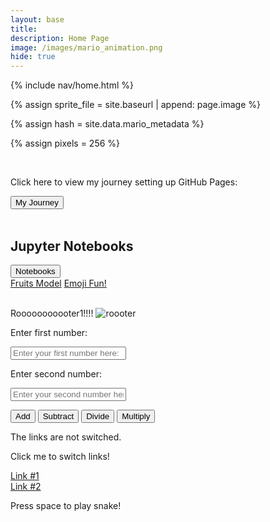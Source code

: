 ```yaml
---
layout: base
title: 
description: Home Page
image: /images/mario_animation.png
hide: true
---
```


<link href="https://stackpath.bootstrapcdn.com/bootstrap/4.5.2/css/bootstrap.min.css" rel="stylesheet">

<!-- Liquid:  statements -->

<!-- Include submenu from _includes to top of pages -->
{% include nav/home.html %}
<!--- Concatenation of site URL to frontmatter image  --->
{% assign sprite_file = site.baseurl | append: page.image %}
<!--- Has is a list variable containing mario metadata for sprite --->
{% assign hash = site.data.mario_metadata %}  
<!--- Size width/height of Sprit images --->
{% assign pixels = 256 %}

<!--- HTML for page contains <p> tag named "Mario" and class properties for a "sprite"  -->

<p id="mario" class="sprite"></p>
  
<!--- Embedded Cascading Style Sheet (CSS) rules, 
        define how HTML elements look 
--->
<style>

  /*CSS style rules for the id and class of the sprite...
  */
  .sprite {
    height: {{pixels}}px;
    width: {{pixels}}px;
    background-image: url('{{sprite_file}}');
    background-repeat: no-repeat;
  }

  /*background position of sprite element
  */
  #mario {
    background-position: calc({{animations[0].col}} * {{pixels}} * -1px) calc({{animations[0].row}} * {{pixels}}* -1px);
  }
</style>

<!--- Embedded executable code--->
<script>
  ////////// convert YML hash to javascript key:value objects /////////

  var mario_metadata = {}; //key, value object
  {% for key in hash %}  
  
  var key = "{{key | first}}"  //key
  var values = {} //values object
  values["row"] = {{key.row}}
  values["col"] = {{key.col}}
  values["frames"] = {{key.frames}}
  mario_metadata[key] = values; //key with values added

  {% endfor %}

  ////////// game object for player /////////

  class Mario {
    constructor(meta_data) {
      this.tID = null;  //capture setInterval() task ID
      this.positionX = 0;  // current position of sprite in X direction
      this.currentSpeed = 0;
      this.marioElement = document.getElementById("mario"); //HTML element of sprite
      this.pixels = {{pixels}}; //pixel offset of images in the sprite, set by liquid constant
      this.interval = 100; //animation time interval
      this.obj = meta_data;
      this.marioElement.style.position = "absolute";
    }

    animate(obj, speed) {
      let frame = 0;
      const row = obj.row * this.pixels;
      this.currentSpeed = speed;

      this.tID = setInterval(() => {
        const col = (frame + obj.col) * this.pixels;
        this.marioElement.style.backgroundPosition = `-${col}px -${row}px`;
        this.marioElement.style.left = `${this.positionX}px`;

        this.positionX += speed;
        frame = (frame + 1) % obj.frames;

        const viewportWidth = window.innerWidth;
        if (this.positionX > viewportWidth - this.pixels) {
          document.documentElement.scrollLeft = this.positionX - viewportWidth + this.pixels;
        }
      }, this.interval);
    }

    startWalking() {
      this.stopAnimate();
      this.animate(this.obj["Walk"], 3);
    }

    startRunning() {
      this.stopAnimate();
      this.animate(this.obj["Run1"], 6);
    }

    startPuffing() {
      this.stopAnimate();
      this.animate(this.obj["Puff"], 0);
    }

    startCheering() {
      this.stopAnimate();
      this.animate(this.obj["Cheer"], 0);
    }

    startFlipping() {
      this.stopAnimate();
      this.animate(this.obj["Flip"], 0);
    }

    startResting() {
      this.stopAnimate();
      this.animate(this.obj["Rest"], 0);
    }

    stopAnimate() {
      clearInterval(this.tID);
    }
  }

  const mario = new Mario(mario_metadata);

  ////////// event control /////////

  window.addEventListener("keydown", (event) => {
    if (event.key === "ArrowRight") {
      event.preventDefault();
      if (event.repeat) {
        mario.startCheering();
      } else {
        if (mario.currentSpeed === 0) {
          mario.startWalking();
        } else if (mario.currentSpeed === 3) {
          mario.startRunning();
        }
      }
    } else if (event.key === "ArrowLeft") {
      event.preventDefault();
      if (event.repeat) {
        mario.stopAnimate();
      } else {
        mario.startPuffing();
      }
    }
  });

  //touch events that enable animations
  window.addEventListener("touchstart", (event) => {
    event.preventDefault(); // prevent default browser action
    if (event.touches[0].clientX > window.innerWidth / 2) {
      // move right
      if (currentSpeed === 0) { // if at rest, go to walking
        mario.startWalking();
      } else if (currentSpeed === 3) { // if walking, go to running
        mario.startRunning();
      }
    } else {
      // move left
      mario.startPuffing();
    }
  });

  //stop animation on window blur
  window.addEventListener("blur", () => {
    mario.stopAnimate();
  });

  //start animation on window focus
  window.addEventListener("focus", () => {
     mario.startFlipping();
  });

  //start animation on page load or page refresh
  document.addEventListener("DOMContentLoaded", () => {
    // adjust sprite size for high pixel density devices
    const scale = window.devicePixelRatio;
    const sprite = document.querySelector(".sprite");
    sprite.style.transform = `scale(${0.2 * scale})`;
    mario.startResting();
  });

</script>
<br>
<div>
  <p>Click here to view my journey setting up GitHub Pages:</p>
  <a href="journey/">
  <button type="button" class="btn btn-success btn-lg" href="//journey/">My Journey</button>
  </a>
</div>
<br>


<div class="container mt-5">
    <h2>Jupyter Notebooks</h2>
    <div class="dropdown">
        <button class="btn btn-primary dropdown-toggle" type="button" id="dropdownMenuButton" data-toggle="dropdown" aria-haspopup="true" aria-expanded="false">
            Notebooks
        </button>
        <div class="dropdown-menu" aria-labelledby="dropdownMenuButton">
            <a class="dropdown-item" href="../adi_student/posts/fruits">Fruits Model</a>
            <a class="dropdown-item" href="posts/hello">Emoji Fun!</a>
        </div>
    </div>
</div>

<!-- Include Bootstrap JS and correct Popper.js version -->
<script src="https://code.jquery.com/jquery-3.5.1.slim.min.js"></script>
<script src="https://cdnjs.cloudflare.com/ajax/libs/popper.js/1.16.0/umd/popper.min.js"></script>
<script src="https://stackpath.bootstrapcdn.com/bootstrap/4.5.2/js/bootstrap.min.js"></script>

<br>

Rooooooooooter1!!!!
<img src="https://encrypted-tbn0.gstatic.com/images?q=tbn:ANd9GcTSMCjwqVaDSqOwzreh-JdJwm2h3885Qs-tJw&s" alt="roooter">

<!---addition calculator-->

<p>Enter first number: </p>
<input type="text" id="numInput1" placeholder="Enter your first number here: " class="form-control">

<p>Enter second number: </p>
<input type="text" id="numInput2" placeholder="Enter your second number here: " class="form-control">

<button onclick="addNumbers()" class="btn btn-success">Add</button>
<button onclick="subtractNumbers()" class="btn btn-success">Subtract</button>
<button onclick="divideNumbers()" class="btn btn-success">Divide</button>
<button onclick="multiplyNumbers()" class="btn btn-success">Multiply</button>

<p id="displayText"></p>

<script>
  function addNumbers() {
      // Get the values from the input fields
      let num1 = parseFloat(document.getElementById("numInput1").value);
      let num2 = parseFloat(document.getElementById("numInput2").value);

      // Check if the inputs are numbers
      if (isNaN(num1) || isNaN(num2)) {
          document.getElementById("displayText").innerText = "Please enter valid numbers.";
      } else {
          // Add the two numbers
          let sum = num1 + num2;

          document.getElementById("displayText").innerText = "The sum is: " + sum;
      }
  }

  function subtractNumbers() {
      // Get the values from the input fields
      let num1 = parseFloat(document.getElementById("numInput1").value);
      let num2 = parseFloat(document.getElementById("numInput2").value);

      // Check if the inputs are numbers
      if (isNaN(num1) || isNaN(num2)) {
          document.getElementById("displayText").innerText = "Please enter valid numbers.";
      } else {
          // Subtract the two numbers
          let difference = num1 - num2;

          document.getElementById("displayText").innerText = "The difference is: " + difference;
      }
  }

  function multiplyNumbers() {
      // Get the values from the input fields
      let num1 = parseFloat(document.getElementById("numInput1").value);
      let num2 = parseFloat(document.getElementById("numInput2").value);

      // Check if the inputs are numbers
      if (isNaN(num1) || isNaN(num2)) {
          document.getElementById("displayText").innerText = "Please enter valid numbers.";
      } else {
          // Multiply the two numbers
          let product = num1 * num2;

          document.getElementById("displayText").innerText = "The product is: " + product;
      }
  }

  function divideNumbers() {
      // Get the values from the input fields
      let num1 = parseFloat(document.getElementById("numInput1").value);
      let num2 = parseFloat(document.getElementById("numInput2").value);

      // Check if the inputs are numbers
      if (isNaN(num1) || isNaN(num2)) {
          document.getElementById("displayText").innerText = "Please enter valid numbers.";
      } else {
          // Check if the second number is zero
          if (num2 === 0) {
              document.getElementById("displayText").innerText = "Cannot divide by zero.";
          } else {
              // Divide the two numbers
              let quotient = num1 / num2;

              document.getElementById("displayText").innerText = "The quotient is: " + quotient;
          }
      }
  }

  function addNumbers() {
      // Get the values from the input fields
      let num1 = parseFloat(document.getElementById("numInput1").value);
      let num2 = parseFloat(document.getElementById("numInput2").value);

      // Check if the inputs are numbers
      if (isNaN(num1) || isNaN(num2)) {
          document.getElementById("displayText").innerText = "Please enter valid numbers.";
      } else {
          // Add the two numbers
          let sum = num1 + num2;

          document.getElementById("displayText").innerText = "The sum is: " + sum;
      }
  }

  function subtractNumbers() {
      // Get the values from the input fields
      let num1 = parseFloat(document.getElementById("numInput1").value);
      let num2 = parseFloat(document.getElementById("numInput2").value);

      // Check if the inputs are numbers
      if (isNaN(num1) || isNaN(num2)) {
          document.getElementById("displayText").innerText = "Please enter valid numbers.";
      } else {
          // Subtract the two numbers
          let difference = num1 - num2;

          document.getElementById("displayText").innerText = "The difference is: " + difference;
      }
  }

  function multiplyNumbers() {
      // Get the values from the input fields
      let num1 = parseFloat(document.getElementById("numInput1").value);
      let num2 = parseFloat(document.getElementById("numInput2").value);

      // Check if the inputs are numbers
      if (isNaN(num1) || isNaN(num2)) {
          document.getElementById("displayText").innerText = "Please enter valid numbers.";
      } else {
          // Multiply the two numbers
          let product = num1 * num2;

          document.getElementById("displayText").innerText = "The product is: " + product;
      }
  }

  function divideNumbers() {
      // Get the values from the input fields
      let num1 = parseFloat(document.getElementById("numInput1").value);
      let num2 = parseFloat(document.getElementById("numInput2").value);

      // Check if the inputs are numbers
      if (isNaN(num1) || isNaN(num2)) {
          document.getElementById("displayText").innerText = "Please enter valid numbers.";
      } else {
          // Check if the second number is zero
          if (num2 === 0) {
              document.getElementById("displayText").innerText = "Cannot divide by zero.";
          } else {
              // Divide the two numbers
              let quotient = num1 / num2;

              document.getElementById("displayText").innerText = "The quotient is: " + quotient;
          }
      }
  }
  </script>

<div id="paragraph">
      <p id="text">The links are not switched.</p>
      <a id="switchLinkButton" onclick="switchText()" target="_blank">Click me to switch links!</a>
  </div>
<script id="paragraph_text">
  function switchText() {
    let displayText = document.getElementById("text");
    let displayLink1 = document.getElementById("link1").href;
    let displayLink2 = document.getElementById("link2").href;
    let currentText = displayText.innerHTML;
    if (currentText === "The links are not switched.") {
      displayText.innerHTML = "Switched!";
      document.getElementById('link1').href = displayLink2;
      document.getElementById('link2').href = displayLink1;
    } else {
      displayText.innerHTML = "The links are not switched.";
    }
  }
</script>

<a id="link1" href="https://www.amromusic.com/clarinet-fingering-chart">Link #1</a><br>
<a id="link2" href="https://www.amromusic.com/saxophone-fingering-chart">Link #2</a>

<!-- <style>
    body {
        margin: 0;
        background-color: #000;
        display: flex;
        justify-content: center;
        align-items: center;
        height: 100vh;
    }
    canvas {
        border: 1px solid #fff;
    }
</style> -->

<style>
  canvas {
    border: 1px solid #fff;
  }
</style>

<script>
    window.onload = function() {
        var canvas = document.getElementById('gameCanvas');
        var ctx = canvas.getContext('2d');

        // Game variables
        var gridSize = 20; // Size of the grid cell
        var tileCount = canvas.width / gridSize;

        var snake = [];
        snake[0] = { x: 10, y: 10 }; // Start position in grid units
        var direction = { x: 0, y: 0 }; // Snake is not moving at start
        var food = { x: 15, y: 15 }; // Initial food position

        var gameStarted = false;

        document.addEventListener('keydown', keyDown);

        function keyDown(event) {
            switch(event.keyCode) {
                case 32: // Space bar
                    if (!gameStarted) {
                        gameStarted = true;
                        direction.x = 1; // Start moving to the right
                        gameLoop();
                    }
                    break;
                case 37: // Left arrow
                    if (direction.x !== 1) {
                        direction.x = -1;
                        direction.y = 0;
                    }
                    break;
                case 38: // Up arrow
                    if (direction.y !== 1) {
                        direction.x = 0;
                        direction.y = -1;
                    }
                    break;
                case 39: // Right arrow
                    if (direction.x !== -1) {
                        direction.x = 1;
                        direction.y = 0;
                    }
                    break;
                case 40: // Down arrow
                    if (direction.y !== -1) {
                        direction.x = 0;
                        direction.y = 1;
                    }
                    break;
            }
        }

        function gameLoop() {
            if (!gameStarted) return; // Stop the loop if game is not started

            update();
            draw();

            setTimeout(gameLoop, 100); // Game speed
        }

        function update() {
            // Move snake
            var headX = snake[0].x + direction.x;
            var headY = snake[0].y + direction.y;

            // Check for wall collision
            if (headX < 0) headX = tileCount - 1;
            if (headX >= tileCount) headX = 0;
            if (headY < 0) headY = tileCount - 1;
            if (headY >= tileCount) headY = 0;

            // Check for collision with self
            for (var i = 0; i < snake.length; i++) {
                if (snake[i].x === headX && snake[i].y === headY) {
                    // Game over
                    gameStarted = false;
                    alert("Game Over");
                    // Reset game
                    snake = [];
                    snake[0] = { x: 10, y: 10 };
                    direction = { x: 0, y: 0 };
                    food = { x: Math.floor(Math.random() * tileCount), y: Math.floor(Math.random() * tileCount) };
                    return;
                }
            }

            // Add new head to snake
            snake.unshift({ x: headX, y: headY });

            // Check for food collision
            if (headX === food.x && headY === food.y) {
                // Generate new food
                food = { x: Math.floor(Math.random() * tileCount), y: Math.floor(Math.random() * tileCount) };
            } else {
                // Remove tail
                snake.pop();
            }
        }

        function draw() {
            // Clear canvas
            ctx.fillStyle = '#000';
            ctx.fillRect(0, 0, canvas.width, canvas.height);

            // Draw snake
            ctx.fillStyle = '#0f0';
            for (var i = 0; i < snake.length; i++) {
                ctx.fillRect(snake[i].x * gridSize, snake[i].y * gridSize, gridSize - 2, gridSize - 2);
            }

            // Draw food
            ctx.fillStyle = '#f00';
            ctx.fillRect(food.x * gridSize, food.y * gridSize, gridSize - 2, gridSize - 2);
        }

    }
</script>
Press space to play snake!
<canvas id="gameCanvas" width="400" height="400"></canvas>
